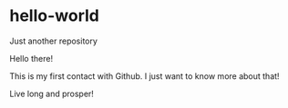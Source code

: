 # hello-world
Just another repository

Hello there!

This is my first contact with Github. 
I just want to know more about that!

Live long and prosper!
